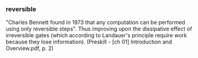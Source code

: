
### reversible

"Charles Bennett found in 1973 that any computation can be performed using only reversible steps". Thus improving upon the dissipative effect of irreversible gates (which according to Landauer's principle require work because they lose information). (Preskill - [ch 01] Introduction and Overview.pdf, p. 2)
